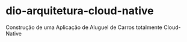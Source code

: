 # dio-arquitetura-cloud-native
Construção de uma Aplicação de Aluguel de Carros totalmente Cloud-Native
